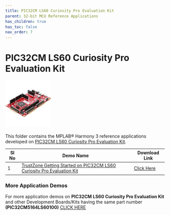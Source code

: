 ```yaml
---
title: PIC32CM LS60 Curiosity Pro Evaluation Kit
parent: 32-bit MCU Reference Applications
has_children: true
has_toc: false
nav_order: 7
---
```

# PIC32CM LS60 Curiosity Pro Evaluation Kit
<h4 align="left"> <img src = "image.jpg"> </h4>

This folder contains the MPLAB® Harmony 3 reference applications developed on [PIC32CM LS60 Curiosity Pro Evaluation Kit](https://www.microchip.com/en-us/development-tool/EV76R77A).

|SI No| Demo Name | Download Link |
| --- | --- | -- |
| 1 | [TrustZone Getting Started on PIC32CM LS60 Curiosity Pro Evaluation Kit](./pic32cm_ls60_cpro_tz_getting_started/readme.md) | [Click Here](https://github.com/Microchip-MPLAB-Harmony/reference_apps/releases/latest/download/pic32cm_ls60_cpro_tz_getting_started.zip) |

### More Application Demos

For more application demos on **PIC32CM LS60 Curiosity Pro Evaluation Kit** and other Development Boards/Kits having the same part number **(PIC32CM5164LS60100)** <a href="https://mplab-discover.microchip.com/v1/itemtype/com.microchip.ide.project?s0=PIC32CM5164LS60100" target="_blank"> CLICK HERE </a>
